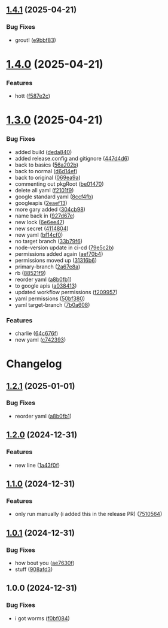 ## [1.4.1](https://github.com/qthedoc/cicd/compare/v1.4.0...v1.4.1) (2025-04-21)


### Bug Fixes

* grout! ([e9bbf83](https://github.com/qthedoc/cicd/commit/e9bbf8342698c330ac9366a0b7527b4207de8f7d))

# [1.4.0](https://github.com/qthedoc/cicd/compare/v1.3.0...v1.4.0) (2025-04-21)


### Features

* hott ([f587e2c](https://github.com/qthedoc/cicd/commit/f587e2ceaac39f6cb2086c989fcc5e3135e5430d))

# [1.3.0](https://github.com/qthedoc/cicd/compare/v1.2.0...v1.3.0) (2025-04-21)


### Bug Fixes

* added build ([deda840](https://github.com/qthedoc/cicd/commit/deda84094a6b731500f11b85f32e6a060a5a1709))
* added release.config and gitignore ([447d4d6](https://github.com/qthedoc/cicd/commit/447d4d6bb63b172c3113d26672804679f4b92d14))
* back to basics ([56a202b](https://github.com/qthedoc/cicd/commit/56a202b8d7b6b11d63a9511b5c021d4ee6b76503))
* back to normal ([d6d14ef](https://github.com/qthedoc/cicd/commit/d6d14efe575a798f353b347ca986b3bd378c5818))
* back to original ([069ea9a](https://github.com/qthedoc/cicd/commit/069ea9a1a91a2668417939619078f7076d62b95a))
* commenting out pkgRoot ([be01470](https://github.com/qthedoc/cicd/commit/be01470d9b3ed268b0f04fee0479236b86779ea6))
* delete all yaml ([f2101f9](https://github.com/qthedoc/cicd/commit/f2101f9c33925af97a8772928496788e77dfdafa))
* google standard yaml ([8ccf4fb](https://github.com/qthedoc/cicd/commit/8ccf4fbf8920f7fa40b1b0af3e9910217243936a))
* googleapis ([2eaef13](https://github.com/qthedoc/cicd/commit/2eaef13c40440adf794fe85ea71036f89f4360c6))
* more gary added ([304cb98](https://github.com/qthedoc/cicd/commit/304cb98e4b1c496b6eba7a8138a5bd56315246de))
* name back in ([927d67e](https://github.com/qthedoc/cicd/commit/927d67e9edbc659b85bf04b6c81676a3c4dd8e3b))
* new lock ([6e6ee47](https://github.com/qthedoc/cicd/commit/6e6ee4734a3558fa6b212b242f0f445acc18a88b))
* new secret ([4114804](https://github.com/qthedoc/cicd/commit/4114804ddc473eecd4344f7749b9d43b96a08cbf))
* new yaml ([bf14cf0](https://github.com/qthedoc/cicd/commit/bf14cf04ed4ed769fdf06250d61a77fb02c7fa35))
* no target branch ([33b79f6](https://github.com/qthedoc/cicd/commit/33b79f60a9944a9b8a34d2230729286f68ef2c10))
* node-version update in ci-cd ([79e5c2b](https://github.com/qthedoc/cicd/commit/79e5c2b8a447d907f4c5f0b22227e9155a38e25f))
* permissions added again ([aef70b4](https://github.com/qthedoc/cicd/commit/aef70b4a866d3ce4774d40a6ed90c89812d4dc2f))
* permissions moved up ([31316b6](https://github.com/qthedoc/cicd/commit/31316b64db7a4ff295c9377d2086506904778c9c))
* primary-branch ([2a67e8a](https://github.com/qthedoc/cicd/commit/2a67e8a108f4d7377dc0a262290fc8a5be6d96f1))
* rb ([88521f9](https://github.com/qthedoc/cicd/commit/88521f97bd8c4f4f325c4d32c0a7cbb5587412fd))
* reorder yaml ([a8b0fb1](https://github.com/qthedoc/cicd/commit/a8b0fb13d000e82034fe4a163ff72ab2a70b600f))
* to google apis ([a038413](https://github.com/qthedoc/cicd/commit/a038413f17a1915960c6baee5e417c8efec9ae70))
* updated workflow permissions ([f209957](https://github.com/qthedoc/cicd/commit/f209957ec8e3b82ceb1bb7271681e897c2f946a8))
* yaml permissions ([50bf380](https://github.com/qthedoc/cicd/commit/50bf3806e485de8ac99f059b5ac49e95e1746b80))
* yaml target-branch ([7b0a608](https://github.com/qthedoc/cicd/commit/7b0a608cb7a2ef7831c40032d605fc076358a708))


### Features

* charlie ([64c676f](https://github.com/qthedoc/cicd/commit/64c676fc34885ad10c9fec9ccec0a6f9510fbdcb))
* new yaml ([c742393](https://github.com/qthedoc/cicd/commit/c7423931a524f207ceeb70635d876126f1f915fb))

# Changelog

## [1.2.1](https://github.com/qthedoc/cicd/compare/v1.2.0...v1.2.1) (2025-01-01)


### Bug Fixes

* reorder yaml ([a8b0fb1](https://github.com/qthedoc/cicd/commit/a8b0fb13d000e82034fe4a163ff72ab2a70b600f))

## [1.2.0](https://github.com/qthedoc/cicd/compare/v1.1.0...v1.2.0) (2024-12-31)


### Features

* new line ([1a43f0f](https://github.com/qthedoc/cicd/commit/1a43f0fb3f51afca1e1a3e9f378c151af5ae83e0))

## [1.1.0](https://github.com/qthedoc/cicd/compare/v1.0.1...v1.1.0) (2024-12-31)


### Features

* only run manually (i added this in the release PR) ([7510564](https://github.com/qthedoc/cicd/commit/75105649dfe95e178ef8a48d6be28309aed03e66))

## [1.0.1](https://github.com/qthedoc/cicd/compare/v1.0.0...v1.0.1) (2024-12-31)


### Bug Fixes

* how bout you ([ae7630f](https://github.com/qthedoc/cicd/commit/ae7630fe8da76f8a547ba20a176354121bda2ec2))
* stuff ([908afd3](https://github.com/qthedoc/cicd/commit/908afd39e54eafe5e0bfd8e9228ab6afd880b97e))

## 1.0.0 (2024-12-31)


### Bug Fixes

* i got worms ([f0bf084](https://github.com/qthedoc/cicd/commit/f0bf084e489af6a946a9f3f4382662e23ac12be1))
